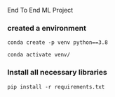 End To End ML Project
### created a environment
```
conda create -p venv python==3.8

conda activate venv/

```

### Install all necessary libraries

```
pip install -r requirements.txt

```